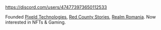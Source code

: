 https://discord.com/users/474773973650112533

Founded [Pixeld Technologies](https://pixeld.tech/), [Red County Stories](https://redcountystories.net/), [Realm Romania](https://realm.ro/). Now interested in NFTs & Gaming.
